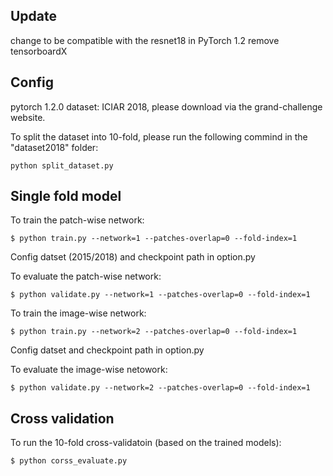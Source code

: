 ## Update
change to be compatible with the resnet18 in PyTorch 1.2
remove tensorboardX

## Config
pytorch 1.2.0 
dataset: ICIAR 2018, please download via the grand-challenge website. 

To split the dataset into 10-fold, please run the following commind in the "dataset2018" folder:
```
python split_dataset.py
```

## Single fold model
To train the patch-wise network:
```
$ python train.py --network=1 --patches-overlap=0 --fold-index=1
```
Config datset (2015/2018) and checkpoint path in option.py

To evaluate the patch-wise network:
```
$ python validate.py --network=1 --patches-overlap=0 --fold-index=1  
```

To train the image-wise network:
```
$ python train.py --network=2 --patches-overlap=0 --fold-index=1
```
Config datset and checkpoint path in option.py

To evaluate the image-wise netowork:
```
$ python validate.py --network=2 --patches-overlap=0 --fold-index=1
```

## Cross validation
To run the 10-fold cross-validatoin (based on the trained models):
```
$ python corss_evaluate.py
```

